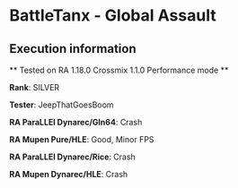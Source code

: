 # BattleTanx - Global Assault 

## Execution information

** Tested on RA 1.18.0 Crossmix 1.1.0 Performance mode **

**Rank**: SILVER

**Tester**: JeepThatGoesBoom


**RA ParaLLEl Dynarec/Gln64**: Crash

**RA Mupen Pure/HLE**: Good, Minor FPS

**RA ParaLLEl Dynarec/Rice**: Crash

**RA Mupen Dynarec/HLE**: Crash